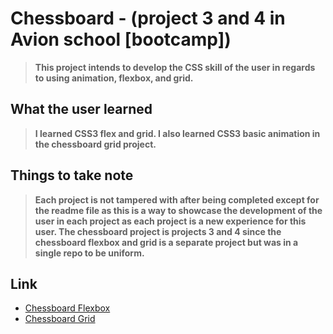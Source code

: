 # Chessboard - (project 3 and 4 in Avion school [bootcamp])
>**This project intends to develop the CSS skill of the user in regards to using animation, flexbox, and grid.**

## What the user learned
>**I learned CSS3 flex and grid. I also learned CSS3 basic animation in the chessboard grid project.**

## Things to take note
>**Each project is not tampered with after being completed except for the readme file as this is a way to showcase the development of the user in each project as each project is a new experience for this user. The chessboard project is projects 3 and 4 since the chessboard flexbox and grid is a separate project but was in a single repo to be uniform.**

## Link
- [Chessboard Flexbox](https://vincent-larisma.github.io/Chessboard/flex/)
- [Chessboard Grid](https://vincent-larisma.github.io/Chessboard/grid/)

